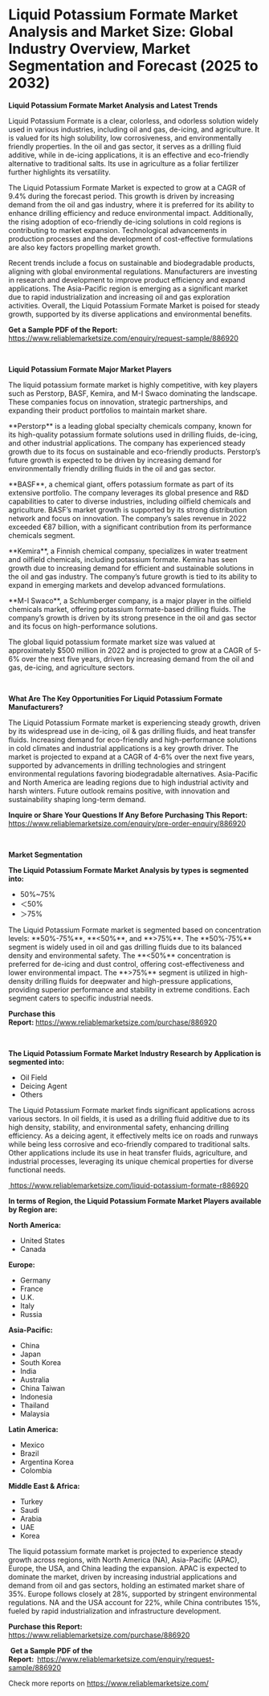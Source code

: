 <p><h1>Liquid Potassium Formate Market Analysis and Market Size: Global Industry Overview, Market Segmentation and Forecast (2025 to 2032)</h1></p><p><strong>Liquid Potassium Formate Market Analysis and Latest Trends</strong></p>
<p><p>Liquid Potassium Formate is a clear, colorless, and odorless solution widely used in various industries, including oil and gas, de-icing, and agriculture. It is valued for its high solubility, low corrosiveness, and environmentally friendly properties. In the oil and gas sector, it serves as a drilling fluid additive, while in de-icing applications, it is an effective and eco-friendly alternative to traditional salts. Its use in agriculture as a foliar fertilizer further highlights its versatility.</p><p>The Liquid Potassium Formate Market is expected to grow at a CAGR of 9.4% during the forecast period. This growth is driven by increasing demand from the oil and gas industry, where it is preferred for its ability to enhance drilling efficiency and reduce environmental impact. Additionally, the rising adoption of eco-friendly de-icing solutions in cold regions is contributing to market expansion. Technological advancements in production processes and the development of cost-effective formulations are also key factors propelling market growth.</p><p>Recent trends include a focus on sustainable and biodegradable products, aligning with global environmental regulations. Manufacturers are investing in research and development to improve product efficiency and expand applications. The Asia-Pacific region is emerging as a significant market due to rapid industrialization and increasing oil and gas exploration activities. Overall, the Liquid Potassium Formate Market is poised for steady growth, supported by its diverse applications and environmental benefits.</p></p>
<p><strong>Get a Sample PDF of the Report:&nbsp;</strong> <a href="https://www.reliablemarketsize.com/enquiry/request-sample/886920?utm_campaign=2190&utm_medium=2&utm_source=Github&utm_content=ia&utm_term=26012025&utm_id=liquid-potassium-formate">https://www.reliablemarketsize.com/enquiry/request-sample/886920</a></p>
<p>&nbsp;</p>
<p><strong>Liquid Potassium Formate Major Market Players</strong></p>
<p><p>The liquid potassium formate market is highly competitive, with key players such as Perstorp, BASF, Kemira, and M-I Swaco dominating the landscape. These companies focus on innovation, strategic partnerships, and expanding their product portfolios to maintain market share.</p><p>**Perstorp** is a leading global specialty chemicals company, known for its high-quality potassium formate solutions used in drilling fluids, de-icing, and other industrial applications. The company has experienced steady growth due to its focus on sustainable and eco-friendly products. Perstorp’s future growth is expected to be driven by increasing demand for environmentally friendly drilling fluids in the oil and gas sector.</p><p>**BASF**, a chemical giant, offers potassium formate as part of its extensive portfolio. The company leverages its global presence and R&D capabilities to cater to diverse industries, including oilfield chemicals and agriculture. BASF’s market growth is supported by its strong distribution network and focus on innovation. The company’s sales revenue in 2022 exceeded €87 billion, with a significant contribution from its performance chemicals segment.</p><p>**Kemira**, a Finnish chemical company, specializes in water treatment and oilfield chemicals, including potassium formate. Kemira has seen growth due to increasing demand for efficient and sustainable solutions in the oil and gas industry. The company’s future growth is tied to its ability to expand in emerging markets and develop advanced formulations.</p><p>**M-I Swaco**, a Schlumberger company, is a major player in the oilfield chemicals market, offering potassium formate-based drilling fluids. The company’s growth is driven by its strong presence in the oil and gas sector and its focus on high-performance solutions.</p><p>The global liquid potassium formate market size was valued at approximately $500 million in 2022 and is projected to grow at a CAGR of 5-6% over the next five years, driven by increasing demand from the oil and gas, de-icing, and agriculture sectors.</p></p>
<p>&nbsp;</p>
<p><strong>What Are The Key Opportunities For Liquid Potassium Formate Manufacturers?</strong></p>
<p><p>The Liquid Potassium Formate market is experiencing steady growth, driven by its widespread use in de-icing, oil & gas drilling fluids, and heat transfer fluids. Increasing demand for eco-friendly and high-performance solutions in cold climates and industrial applications is a key growth driver. The market is projected to expand at a CAGR of 4-6% over the next five years, supported by advancements in drilling technologies and stringent environmental regulations favoring biodegradable alternatives. Asia-Pacific and North America are leading regions due to high industrial activity and harsh winters. Future outlook remains positive, with innovation and sustainability shaping long-term demand.</p></p>
<p><strong>Inquire or Share Your Questions If Any Before Purchasing This Report:</strong> <a href="https://www.reliablemarketsize.com/enquiry/pre-order-enquiry/886920?utm_campaign=2190&utm_medium=2&utm_source=Github&utm_content=ia&utm_term=26012025&utm_id=liquid-potassium-formate">https://www.reliablemarketsize.com/enquiry/pre-order-enquiry/886920</a></p>
<p>&nbsp;</p>
<p><strong>Market Segmentation</strong></p>
<p><strong>The Liquid Potassium Formate Market Analysis by types is segmented into:</strong></p>
<p><ul><li>50%~75%</li><li>＜50%</li><li>＞75%</li></ul></p>
<p><p>The Liquid Potassium Formate market is segmented based on concentration levels: **50%-75%**, **<50%**, and **>75%**. The **50%-75%** segment is widely used in oil and gas drilling fluids due to its balanced density and environmental safety. The **<50%** concentration is preferred for de-icing and dust control, offering cost-effectiveness and lower environmental impact. The **>75%** segment is utilized in high-density drilling fluids for deepwater and high-pressure applications, providing superior performance and stability in extreme conditions. Each segment caters to specific industrial needs.</p></p>
<p><strong>Purchase this Report:&nbsp;</strong><a href="https://www.reliablemarketsize.com/purchase/886920?utm_campaign=2190&utm_medium=2&utm_source=Github&utm_content=ia&utm_term=26012025&utm_id=liquid-potassium-formate">https://www.reliablemarketsize.com/purchase/886920</a></p>
<p>&nbsp;</p>
<p><strong>The Liquid Potassium Formate Market Industry Research by Application is segmented into:</strong></p>
<p><ul><li>Oil Field</li><li>Deicing Agent</li><li>Others</li></ul></p>
<p><p>The Liquid Potassium Formate market finds significant applications across various sectors. In oil fields, it is used as a drilling fluid additive due to its high density, stability, and environmental safety, enhancing drilling efficiency. As a deicing agent, it effectively melts ice on roads and runways while being less corrosive and eco-friendly compared to traditional salts. Other applications include its use in heat transfer fluids, agriculture, and industrial processes, leveraging its unique chemical properties for diverse functional needs.</p></p>
<p><a href="https://www.reliablemarketsize.com/liquid-potassium-formate-r886920?utm_campaign=2190&utm_medium=2&utm_source=Github&utm_content=ia&utm_term=26012025&utm_id=liquid-potassium-formate">&nbsp;https://www.reliablemarketsize.com/liquid-potassium-formate-r886920</a></p>
<p><strong>In terms of Region, the Liquid Potassium Formate Market Players available by Region are:</strong></p>
<p>
    <p> <strong> North America: </strong>
        <ul>
            <li>United States</li>
            <li>Canada</li>
        </ul>
        </p> 
    <p> <strong> Europe: </strong>
        <ul>
            <li>Germany</li>
            <li>France</li>
            <li>U.K.</li>
            <li>Italy</li>
            <li>Russia</li>
        </ul>
        </p> 
    <p> <strong> Asia-Pacific: </strong>
        <ul>
            <li>China</li>
            <li>Japan</li>
            <li>South Korea</li>
            <li>India</li>
            <li>Australia</li>
            <li>China Taiwan</li>
            <li>Indonesia</li>
            <li>Thailand</li>
            <li>Malaysia</li>
        </ul>
        </p> 
    <p> <strong> Latin America: </strong>
        <ul>
            <li>Mexico</li>
            <li>Brazil</li>
            <li>Argentina Korea</li>
            <li>Colombia</li>
        </ul>
        </p> 
    <p> <strong> Middle East & Africa: </strong>
        <ul>
            <li>Turkey</li>
            <li>Saudi</li>
            <li>Arabia</li>
            <li>UAE</li>
            <li>Korea</li>
        </ul>
    </p>
    </p>
<p><p>The liquid potassium formate market is projected to experience steady growth across regions, with North America (NA), Asia-Pacific (APAC), Europe, the USA, and China leading the expansion. APAC is expected to dominate the market, driven by increasing industrial applications and demand from oil and gas sectors, holding an estimated market share of 35%. Europe follows closely at 28%, supported by stringent environmental regulations. NA and the USA account for 22%, while China contributes 15%, fueled by rapid industrialization and infrastructure development.</p></p>
<p><strong>Purchase this Report: </strong><a href="https://www.reliablemarketsize.com/purchase/886920?utm_campaign=2190&utm_medium=2&utm_source=Github&utm_content=ia&utm_term=26012025&utm_id=liquid-potassium-formate">https://www.reliablemarketsize.com/purchase/886920</a></p>
<p>&nbsp;<strong>Get a Sample PDF of the Report:&nbsp;&nbsp;</strong><a href="https://www.reliablemarketsize.com/enquiry/request-sample/886920?utm_campaign=2190&utm_medium=2&utm_source=Github&utm_content=ia&utm_term=26012025&utm_id=liquid-potassium-formate">https://www.reliablemarketsize.com/enquiry/request-sample/886920</a></p>
<p><strong></strong></p>
<p>Check more reports on <a href="https://www.reliablemarketsize.com/?utm_campaign=2190&utm_medium=2&utm_source=Github&utm_content=ia&utm_term=26012025&utm_id=liquid-potassium-formate">https://www.reliablemarketsize.com/</a></p>